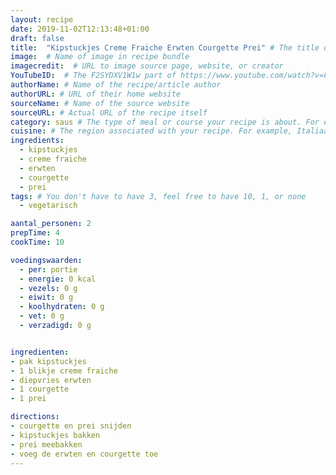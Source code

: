 ```yaml
---
layout: recipe
date: 2019-11-02T12:13:48+01:00
draft: false
title:  "Kipstuckjes Creme Fraiche Erwten Courgette Prei" # The title of your awesome recipe
image:  # Name of image in recipe bundle
imagecredit:  # URL to image source page, website, or creator
YouTubeID:  # The F2SYDXV1W1w part of https://www.youtube.com/watch?v=F2SYDXV1W1w
authorName: # Name of the recipe/article author
authorURL: # URL of their home website
sourceName: # Name of the source website
sourceURL: # Actual URL of the recipe itself
category: saus # The type of meal or course your recipe is about. For example: "dinner", "entree", or "dessert".
cuisine: # The region associated with your recipe. For example, Italiaans, Mediterraans", or Eigen.
ingredients:
  - kipstuckjes
  - creme fraiche
  - erwten
  - courgette
  - prei
tags: # You don't have to have 3, feel free to have 10, 1, or none
  - vegetarisch

aantal_personen: 2
prepTime: 4
cookTime: 10

voedingswaarden:
  - per: portie
  - energie: 0 kcal
  - vezels: 0 g
  - eiwit: 0 g
  - koolhydraten: 0 g
  - vet: 0 g
  - verzadigd: 0 g


ingredienten:
- pak kipstuckjes
- 1 blikje creme fraiche
- diepvries erwten
- 1 courgette
- 1 prei

directions:
- courgette en prei snijden
- kipstuckjes bakken
- prei meebakken
- voeg de erwten en courgette toe
---
```


